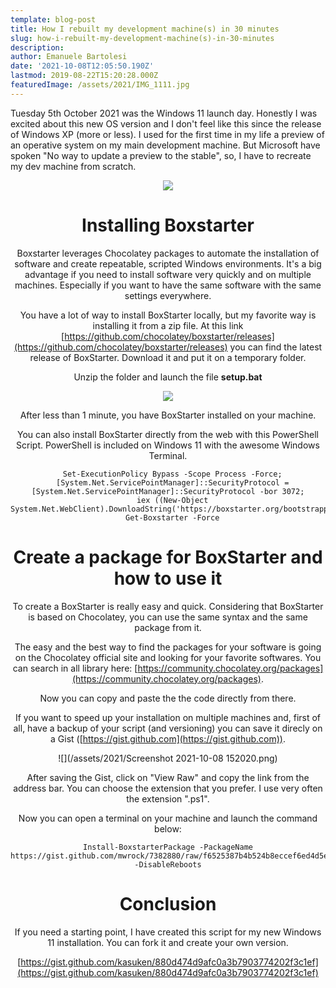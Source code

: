 ```yaml
---
template: blog-post
title: How I rebuilt my development machine(s) in 30 minutes
slug: how-i-rebuilt-my-development-machine(s)-in-30-minutes
description: 
author: Emanuele Bartolesi
date: '2021-10-08T12:05:50.190Z'
lastmod: 2019-08-22T15:20:28.000Z
featuredImage: /assets/2021/IMG_1111.jpg
---
```


Tuesday 5th October 2021 was the Windows 11 launch day.
Honestly I was excited about this new OS version and I don't feel like this since the release of Windows XP (more or less).
I used for the first time in my life a preview of an operative system on my main development machine.
But Microsoft have spoken "No way to update a preview to the stable", so, I have to recreate my dev machine from scratch.

<div style="text-align:center">
  <img src="https://c.tenor.com/9TLIL9m40n4AAAAM/kuill-ihave-spoken.gif" />
</p>

# Installing Boxstarter

Boxstarter leverages Chocolatey packages to automate the installation of software and create repeatable, scripted Windows environments.
It's a big advantage if you need to install software very quickly and on multiple machines. Especially if you want to have the same software with the same settings everywhere.

You have a lot of way to install BoxStarter locally, but my favorite way is installing it from a zip file.
At this link [https://github.com/chocolatey/boxstarter/releases](https://github.com/chocolatey/boxstarter/releases) you can find the latest release of BoxStarter.
Download it and put it on a temporary folder.

Unzip the folder and launch the file **setup.bat**

![](https://boxstarter.org/Images/setup.png)

After less than 1 minute, you have BoxStarter installed on your machine.

You can also install BoxStarter directly from the web with this PowerShell Script.
PowerShell is included on Windows 11 with the awesome Windows Terminal.

```
  Set-ExecutionPolicy Bypass -Scope Process -Force;
  [System.Net.ServicePointManager]::SecurityProtocol = [System.Net.ServicePointManager]::SecurityProtocol -bor 3072;
  iex ((New-Object System.Net.WebClient).DownloadString('https://boxstarter.org/bootstrapper.ps1'));
  Get-Boxstarter -Force
```

# Create a package for BoxStarter and how to use it
To create a BoxStarter is really easy and quick.
Considering that BoxStarter is based on Chocolatey, you can use the same syntax and the same package from it.

The easy and the best way to find the packages for your software is going on the Chocolatey official site and looking for your favorite softwares.
You can search in all library here: [https://community.chocolatey.org/packages](https://community.chocolatey.org/packages).

Now you can copy and paste the the code directly from there.

If you want to speed up your installation on multiple machines and, first of all, have a backup of your script (and versioning) you can save it direcly on a Gist ([https://gist.github.com](https://gist.github.com)).

![](/assets/2021/Screenshot 2021-10-08 152020.png)

After saving the Gist, click on "View Raw" and copy the link from the address bar.
You can choose the extension that you prefer. I use very often the extension ".ps1".

Now you can open a terminal on your machine and launch the command below:

```
Install-BoxstarterPackage -PackageName https://gist.github.com/mwrock/7382880/raw/f6525387b4b524b8eccef6ed4d5ec219c82c0ac7/gistfile1.txt -DisableReboots
```

# Conclusion

If you need a starting point, I have created this script for my new Windows 11 installation.
You can fork it and create your own version.

[https://gist.github.com/kasuken/880d474d9afc0a3b7903774202f3c1ef](https://gist.github.com/kasuken/880d474d9afc0a3b7903774202f3c1ef)